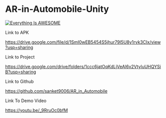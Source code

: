 # AR-in-Automobile-Unity

[![Everything Is AWESOME](https://github.com/sanket9006/AR-in-Automobile-Unity-/blob/master/Demo%20(Screenshots)/Screenshot%20(102).png)](https://youtu.be/_9RruOc0bfM "AR-in-Automobile-Unity")

Link to APK

https://drive.google.com/file/d/1SmI0wEB5454S5jhur79l5U8y1rvk3CIx/view?usp=sharing

Link to Project

https://drive.google.com/drive/folders/1ccc6jatOqKdLjVeAl6v2VtyluUHQYSiB?usp=sharing

Link to Github

https://github.com/sanket9006/AR_in_Automobile


Link To Demo Video  

https://youtu.be/_9RruOc0bfM
